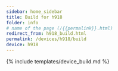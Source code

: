 ```yaml
---
sidebar: home_sidebar
title: Build for h918
folder: info
# name of the page (/{{permalink}}.html)
redirect_from: h918_build.html
permalink: /devices/h918/build
device: h918
---
```

{% include templates/device_build.md %}
